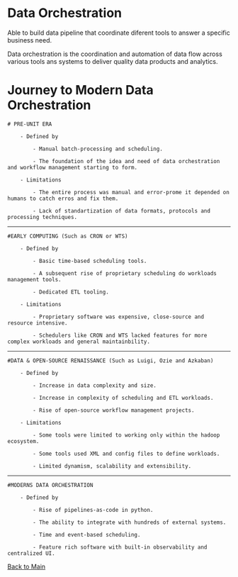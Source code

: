 # Data Orchestration

Able to build data pipeline that coordinate diferent tools to answer a specific business need.

Data orchestration is the coordination and automation of data flow across various tools ans systems to deliver quality data products and analytics.

# Journey to Modern Data Orchestration

    # PRE-UNIT ERA
    
        - Defined by 
        
            - Manual batch-processing and scheduling.
        
            - The foundation of the idea and need of data orchestration and workflow management starting to form.

        - Limitations

            - The entire process was manual and error-prome it depended on humans to catch erros and fix them.

            - Lack of standartization of data formats, protocols and processing techniques.
_________________________
    #EARLY COMPUTING (Such as CRON or WTS)
        
        - Defined by

            - Basic time-based scheduling tools.

            - A subsequent rise of proprietary scheduling do workloads management tools.

            - Dedicated ETL tooling.

        - Limitations

            - Proprietary software was expensive, close-source and resource intensive.

            - Schedulers like CRON and WTS lacked features for more complex workloads and general maintainbility.

_________________________
    #DATA & OPEN-SOURCE RENAISSANCE (Such as Luigi, Ozie and Azkaban)
        
        - Defined by

            - Increase in data complexity and size.
            
            - Increase in complexity of scheduling and ETL workloads.

            - Rise of open-source workflow management projects. 

        - Limitations

            - Some tools were limited to working only within the hadoop ecosystem.

            - Some tools used XML and config files to define workloads.

            - Limited dynamism, scalability and extensibility.

_________________________
    #MODERNS DATA ORCHESTRATION
        
        - Defined by

            - Rise of pipelines-as-code in python.

            - The ability to integrate with hundreds of external systems.

            - Time and event-based scheduling.

            - Feature rich software with built-in observability and centralized UI.


[Back to Main](https://github.com/seltons1/airflow-fundamentals-certification/blob/main/README.md)